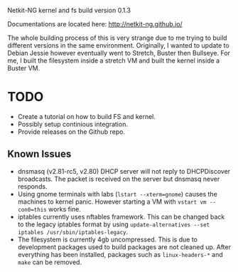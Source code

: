 Netkit-NG kernel and fs build version 0.1.3

Documentations are located here: http://netkit-ng.github.io/

The whole building process of this is very strange due to me trying to build different versions in the same environment. Originally, I wanted to update to Debian Jessie however eventually went to Stretch, Buster then Bullseye. For me, I built the filesystem inside a stretch VM and built the kernel inside a Buster VM.

# TODO 
- Create a tutorial on how to build FS and kernel.
- Possibly setup continious integration.
- Provide releases on the Github repo.

## Known Issues
- dnsmasq (v2.81-rc5, v2.80) DHCP server will not reply to DHCPDiscover broadcasts. The packet is received on the server but dnsmasq never responds.
- Using gnome terminals with labs (`lstart --xterm=gnome`) causes the machines to kernel panic. However starting a VM with `vstart vm --con0=this` works fine.
- iptables currently uses nftables framework. This can be changed back to the legacy iptables format by using `update-alternatives --set iptables /usr/sbin/iptables-legacy`.
- The filesystem is currently 4gb uncompressed. This is due to development packages used to build packages are not cleaned up. After everything has been installed, packages such as `linux-headers-*` and `make` can be removed.
